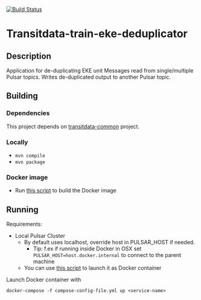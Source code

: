 [![Build Status](https://travis-ci.org/HSLdevcom/transitdata-hfp-deduplicator.svg?branch=master)](https://travis-ci.org/HSLdevcom/transitdata-train-eke-deduplicator)

# Transitdata-train-eke-deduplicator

## Description

Application for de-duplicating EKE unit Messages read from single/multiple Pulsar topics.
Writes de-duplicated output to another Pulsar topic.

## Building

### Dependencies

This project depends on [transitdata-common](https://github.com/HSLdevcom/transitdata-common) project.

### Locally

- ```mvn compile```  
- ```mvn package```  

### Docker image

- Run [this script](build-image.sh) to build the Docker image


## Running

Requirements:
- Local Pulsar Cluster
  - By default uses localhost, override host in PULSAR_HOST if needed.
    - Tip: f.ex if running inside Docker in OSX set `PULSAR_HOST=host.docker.internal` to connect to the parent machine
  - You can use [this script](https://github.com/HSLdevcom/transitdata/blob/master/bin/pulsar/pulsar-up.sh) to launch it as Docker container

Launch Docker container with

```docker-compose -f compose-config-file.yml up <service-name>```   
